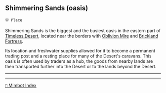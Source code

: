 ## Shimmering Sands (oasis)

`🪧 Place`

Shimmering Sands is the biggest and the busiest oasis in the eastern part of [Timeless Desert](<https://zeithalt.github.io/r/timeless_desert.html>), located near the borders with [Oblivion Mire](<https://zeithalt.github.io/r/oblivion_mire.html>) and [Brickland Fortress](<https://zeithalt.github.io/r/brickland_fortress.html>).

Its location and freshwater supplies allowed for it to become a permanent trading post and a resting place for many of the Desert's caravans. This oasis is often used by traders as a hub, the goods from nearby lands are then transported further into the Desert or to the lands beyond the Desert.

---

<!---
keywords: oasis, timeless desert, caravans
aliases: 
-->
----------
[`📑` Mimbot Index](<https://zeithalt.github.io/r/#e2f0>)